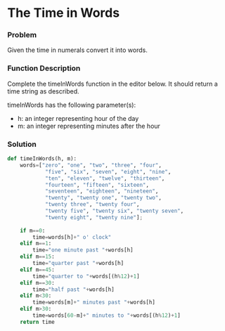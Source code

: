 # The Time in Words

### Problem
Given the time in numerals convert it into words.

### Function Description
Complete the timeInWords function in the editor below. It should return a time string as described.

timeInWords has the following parameter(s):

* h: an integer representing hour of the day
* m: an integer representing minutes after the hour

### Solution

```python
def timeInWords(h, m):
    words=["zero", "one", "two", "three", "four", 
            "five", "six", "seven", "eight", "nine", 
            "ten", "eleven", "twelve", "thirteen", 
            "fourteen", "fifteen", "sixteen",  
            "seventeen", "eighteen", "nineteen",  
            "twenty", "twenty one", "twenty two",  
            "twenty three", "twenty four",  
            "twenty five", "twenty six", "twenty seven", 
            "twenty eight", "twenty nine"]; 
    
    if m==0:
        time=words[h]+" o' clock"
    elif m==1:
        time="one minute past "+words[h]
    elif m==15:
        time="quarter past "+words[h]
    elif m==45:
        time="quarter to "+words[(h%12)+1]
    elif m==30:
        time="half past "+words[h]
    elif m<30:
        time=words[m]+" minutes past "+words[h]
    elif m>30:
        time=words[60-m]+" minutes to "+words[(h%12)+1]
    return time
```
